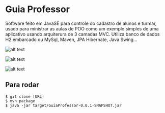 # Guia Professor

Software feito em JavaSE para controle do cadastro de alunos e turmar, usado para ministrar as aulas de POO como um exemplo simples de uma aplicativo usando arquiterura de 3 camadas MVC.
Utiliza banco de dados H2 embarcado ou MySql, Maven, JPA Hibernate, Java Swing...

![alt text](https://github.com/margelperetto/GuiaProfessor/blob/master/screenshot1.JPG "ScreenShot1")


![alt text](https://github.com/margelperetto/GuiaProfessor/blob/master/screenshot2.JPG "ScreenShot2")


![alt text](https://github.com/margelperetto/GuiaProfessor/blob/master/screenshot3.JPG "ScreenShot3")

## Para rodar
```
$ git clone [URL]
$ mvn package
$ java -jar target/GuiaProfessor-0.0.1-SNAPSHOT.jar
```
